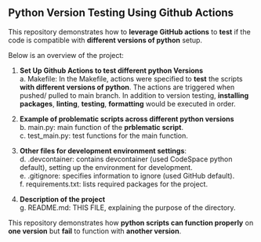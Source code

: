 ## Python Version Testing Using Github Actions

This repository demonstrates how to **leverage GitHub actions** to **test** if the code is compatible with **different versions of python** setup.

Below is an overview of the project:

1. **Set Up Github Actions to test different python Versions**
  <br>a. Makefile: In the Makefile, actions were specified to **test** the scripts **with different versions of python**. The actions are triggered when pushed/ pulled to main branch. In addition to version testing, **installing packages**, **linting**, **testing**, **formatting** would be executed in order.

2. **Example of problematic scripts across different python versions**
   <br>b. main.py: main function of the **prblematic script**.
   <br>c. test_main.py: test functions for the main function.

3. **Other files for development environment settings**:
  <br>d. .devcontainer: contains devcontainer (used CodeSpace python default), setting up the environment for development.
  <br>e. .gitignore: specifies information to ignore (used GitHub default).
  <br>f. requirements.txt: lists required packages for the project.

4. **Description of the project**
   <br>g. README.md: THIS FILE, explaining the purpose of the directory.

This repository demonstrates how **python scripts can function properly** on **one version** but **fail** to function with **another version**.
